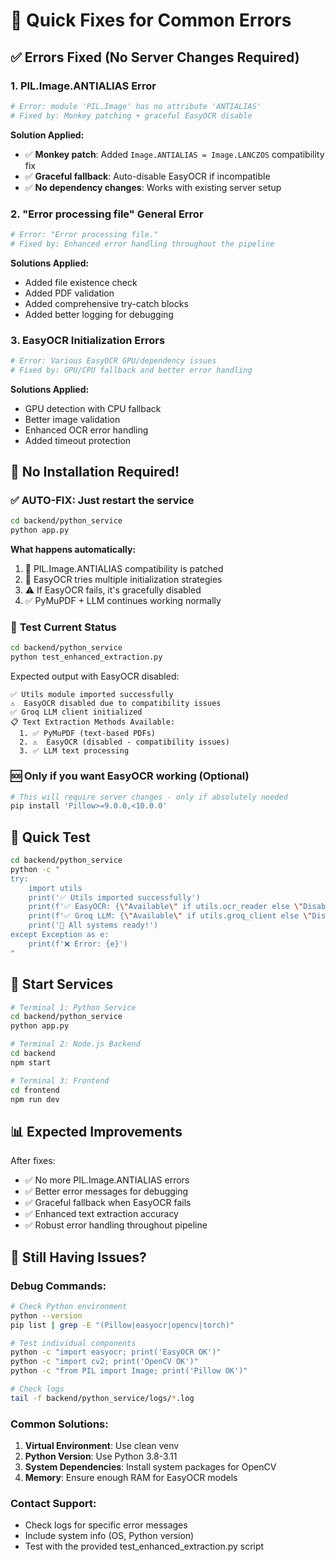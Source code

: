 # 🚨 Quick Fixes for Common Errors

## ✅ Errors Fixed (No Server Changes Required)

### 1. **PIL.Image.ANTIALIAS Error**
```bash
# Error: module 'PIL.Image' has no attribute 'ANTIALIAS'
# Fixed by: Monkey patching + graceful EasyOCR disable
```
**Solution Applied:**
- ✅ **Monkey patch**: Added `Image.ANTIALIAS = Image.LANCZOS` compatibility fix
- ✅ **Graceful fallback**: Auto-disable EasyOCR if incompatible
- ✅ **No dependency changes**: Works with existing server setup

### 2. **"Error processing file" General Error**
```bash
# Error: "Error processing file."
# Fixed by: Enhanced error handling throughout the pipeline
```
**Solutions Applied:**
- Added file existence check
- Added PDF validation
- Added comprehensive try-catch blocks
- Added better logging for debugging

### 3. **EasyOCR Initialization Errors**
```bash
# Error: Various EasyOCR GPU/dependency issues
# Fixed by: GPU/CPU fallback and better error handling
```
**Solutions Applied:**
- GPU detection with CPU fallback
- Better image validation
- Enhanced OCR error handling
- Added timeout protection

## 🔧 No Installation Required!

### ✅ **AUTO-FIX: Just restart the service**
```bash
cd backend/python_service
python app.py
```

**What happens automatically:**
1. 🔧 PIL.Image.ANTIALIAS compatibility is patched
2. 🔄 EasyOCR tries multiple initialization strategies  
3. ⚠️  If EasyOCR fails, it's gracefully disabled
4. ✅ PyMuPDF + LLM continues working normally

### 🧪 **Test Current Status**
```bash
cd backend/python_service
python test_enhanced_extraction.py
```

Expected output with EasyOCR disabled:
```
✅ Utils module imported successfully
⚠️  EasyOCR disabled due to compatibility issues
✅ Groq LLM client initialized
📋 Text Extraction Methods Available:
  1. ✅ PyMuPDF (text-based PDFs)
  2. ⚠️  EasyOCR (disabled - compatibility issues)
  3. ✅ LLM text processing
```

### 🆘 **Only if you want EasyOCR working** (Optional)
```bash
# This will require server changes - only if absolutely needed
pip install 'Pillow>=9.0.0,<10.0.0'
```

## 🧪 Quick Test

```bash
cd backend/python_service
python -c "
try:
    import utils
    print('✅ Utils imported successfully')
    print(f'✅ EasyOCR: {\"Available\" if utils.ocr_reader else \"Disabled\"}')
    print(f'✅ Groq LLM: {\"Available\" if utils.groq_client else \"Disabled\"}')
    print('🎉 All systems ready!')
except Exception as e:
    print(f'❌ Error: {e}')
"
```

## 🚀 Start Services

```bash
# Terminal 1: Python Service
cd backend/python_service
python app.py

# Terminal 2: Node.js Backend
cd backend
npm start

# Terminal 3: Frontend
cd frontend
npm run dev
```

## 📊 Expected Improvements

After fixes:
- ✅ No more PIL.Image.ANTIALIAS errors
- ✅ Better error messages for debugging
- ✅ Graceful fallback when EasyOCR fails
- ✅ Enhanced text extraction accuracy
- ✅ Robust error handling throughout pipeline

## 🐛 Still Having Issues?

### Debug Commands:
```bash
# Check Python environment
python --version
pip list | grep -E "(Pillow|easyocr|opencv|torch)"

# Test individual components
python -c "import easyocr; print('EasyOCR OK')"
python -c "import cv2; print('OpenCV OK')"
python -c "from PIL import Image; print('Pillow OK')"

# Check logs
tail -f backend/python_service/logs/*.log
```

### Common Solutions:
1. **Virtual Environment**: Use clean venv
2. **Python Version**: Use Python 3.8-3.11
3. **System Dependencies**: Install system packages for OpenCV
4. **Memory**: Ensure enough RAM for EasyOCR models

### Contact Support:
- Check logs for specific error messages
- Include system info (OS, Python version)
- Test with the provided test_enhanced_extraction.py script
